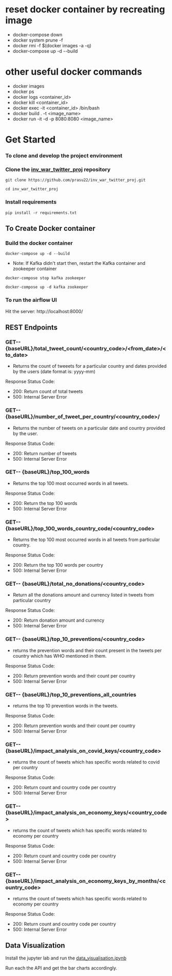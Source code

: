 # reset docker container by recreating image
- docker-compose down
- docker system prune -f
- docker rmi -f $(docker images -a -q)
- docker-compose up -d --build

# other useful docker commands
- docker images
- docker ps
- docker logs <container_id>
- docker kill <container_id>
- docker exec -it <container_id> /bin/bash
- docker build . -t <image_name>
- docker run -it -d -p 8080:8080 <image_name>



# Get Started

### To clone and develop the project environment


### Clone the [inv_war_twitter_proj](https://github.com/prasu22/inv_war_twitter_proj) repository
```
git clone https://github.com/prasu22/inv_war_twitter_proj.git
```
```
cd inv_war_twitter_proj
```

### Install requirements
```
pip install -r requirements.txt
```

## To Create Docker container

### Build the docker container
```
docker-compose up -d --build
```

- Note: If Kafka didn't start then, restart the Kafka container and zookeeper container
```
docker-compose stop kafka zookeeper
```
```
docker-compose up -d kafka zookeeper
```

### To run the airflow UI

Hit the server: http://localhost:8000/




## REST Endpoints


### GET-- {baseURL}/total_tweet_count/<country_code>/<from_date>/<to_date>
- Returns the count of tweeets for a particular country and dates provided by the users (date format is: yyyy-mm)

Response Status Code: 
- 200: Return count of total tweets
- 500: Internal Server Error

### GET-- {baseURL}/number_of_tweet_per_country/<country_code>/<date>
- Returns the number of tweets on a particular date and country provided by the user.

Response Status Code: 
- 200: Return number of tweets
- 500: Internal Server Error

  
### GET-- {baseURL}/top_100_words
- Returns the top 100 most occurred words in all tweets.
  
Response Status Code: 
- 200: Return the top 100 words
- 500: Internal Server Error
  
  
### GET-- {baseURL}/top_100_words_country_code/<country_code>
- Returns the top 100 most occurred words in all tweets from particular country.
  
Response Status Code: 
- 200: Return the top 100 words per country
- 500: Internal Server Error
  

### GET-- {baseURL}/total_no_donations/<country_code>
- Return all the donations amount and currency listed in tweets from particular country
  
Response Status Code: 
- 200: Return donation amount and currency
- 500: Internal Server Error
  

### GET-- {baseURL}/top_10_preventions/<country_code>
- returns the prevention words and their count present in the tweets per country which has WHO mentioned in them.
  
Response Status Code: 
  - 200: Return prevention words and their count per country
  - 500: Internal Server Error
 
 
### GET-- {baseURL}/top_10_preventions_all_countries
- returns the top 10 prevention words in the tweets.
  
Response Status Code: 
  - 200: Return prevention words and their count per country
  - 500: Internal Server Error 
 
 
### GET-- {baseURL}/impact_analysis_on_covid_keys/<country_code>
- returns the count of tweets which has specific words related to covid per country
 
 Response Status Code: 
  - 200: Return count and country code per country
  - 500: Internal Server Error
  
 
 ### GET-- {baseURL}/impact_analysis_on_economy_keys/<country_code>
- returns the count of tweets which has specific words related to economy per country
 
 Response Status Code: 
  - 200: Return count and country code per country
  - 500: Internal Server Error 
  

 ### GET-- {baseURL}/impact_analysis_on_economy_keys_by_months/<country_code>
- returns the count of tweets which has specific words related to economy per country
 
 Response Status Code: 
  - 200: Return count and country code per country
  - 500: Internal Server Error 

  

 ## Data Visualization
  
 Install the jupyter lab and run the [data_visualisation.ipynb](https://github.com/prasu22/inv_war_twitter_proj/blob/develop/data_visualisation.ipynb)
  
 Run each the API and get the bar charts accordingly.
  
